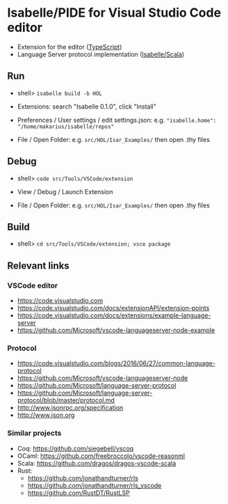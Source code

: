 # Isabelle/PIDE for Visual Studio Code editor #

* Extension for the editor ([TypeScript](extension/src/extension.ts))
* Language Server protocol implementation ([Isabelle/Scala](src/server.scala))


## Run ##

* shell> `isabelle build -b HOL`

* Extensions: search "Isabelle 0.1.0", click "Install"

* Preferences / User settings / edit settings.json: e.g.
    `"isabelle.home": "/home/makarius/isabelle/repos"`

* File / Open Folder: e.g. `src/HOL/Isar_Examples/` then open .thy files


## Debug ##

* shell> `code src/Tools/VSCode/extension`

* View / Debug / Launch Extension

* File / Open Folder: e.g. `src/HOL/Isar_Examples/` then open .thy files


## Build ##

* shell> `cd src/Tools/VSCode/extension; vsce package`


## Relevant links ##

### VSCode editor ###

* https://code.visualstudio.com
* https://code.visualstudio.com/docs/extensionAPI/extension-points
* https://code.visualstudio.com/docs/extensions/example-language-server
* https://github.com/Microsoft/vscode-languageserver-node-example


### Protocol ###

* https://code.visualstudio.com/blogs/2016/06/27/common-language-protocol
* https://github.com/Microsoft/vscode-languageserver-node
* https://github.com/Microsoft/language-server-protocol
* https://github.com/Microsoft/language-server-protocol/blob/master/protocol.md
* http://www.jsonrpc.org/specification
* http://www.json.org


### Similar projects ###

* Coq: https://github.com/siegebell/vscoq
* OCaml: https://github.com/freebroccolo/vscode-reasonml
* Scala: https://github.com/dragos/dragos-vscode-scala
* Rust:
    * https://github.com/jonathandturner/rls
    * https://github.com/jonathandturner/rls_vscode
    * https://github.com/RustDT/RustLSP
